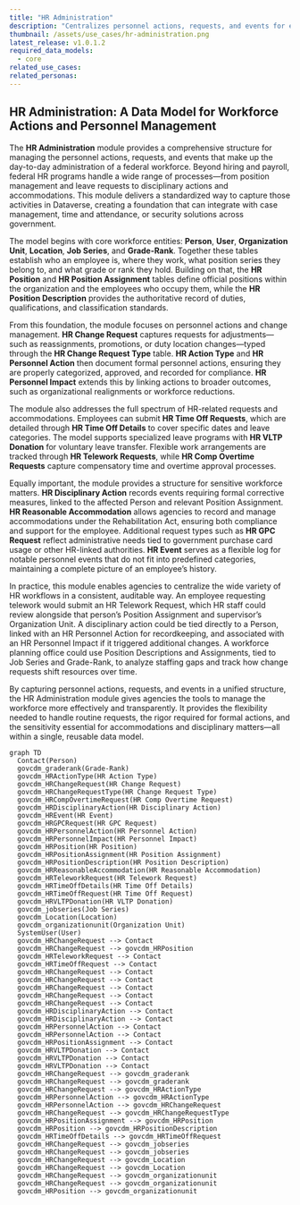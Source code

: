 ```yaml
---
title: "HR Administration"
description: "Centralizes personnel actions, requests, and events for effective, transparent workforce management and compliance across the federal HR lifecycle."
thumbnail: /assets/use_cases/hr-administration.png
latest_release: v1.0.1.2
required_data_models:
  - core
related_use_cases:
related_personas:
---
```


## HR Administration: A Data Model for Workforce Actions and Personnel Management

The **HR Administration** module provides a comprehensive structure for managing the personnel actions, requests, and events that make up the day-to-day administration of a federal workforce. Beyond hiring and payroll, federal HR programs handle a wide range of processes—from position management and leave requests to disciplinary actions and accommodations. This module delivers a standardized way to capture those activities in Dataverse, creating a foundation that can integrate with case management, time and attendance, or security solutions across government.

The model begins with core workforce entities: **Person**, **User**, **Organization Unit**, **Location**, **Job Series**, and **Grade-Rank**. Together these tables establish who an employee is, where they work, what position series they belong to, and what grade or rank they hold. Building on that, the **HR Position** and **HR Position Assignment** tables define official positions within the organization and the employees who occupy them, while the **HR Position Description** provides the authoritative record of duties, qualifications, and classification standards.

From this foundation, the module focuses on personnel actions and change management. **HR Change Request** captures requests for adjustments—such as reassignments, promotions, or duty location changes—typed through the **HR Change Request Type** table. **HR Action Type** and **HR Personnel Action** then document formal personnel actions, ensuring they are properly categorized, approved, and recorded for compliance. **HR Personnel Impact** extends this by linking actions to broader outcomes, such as organizational realignments or workforce reductions.

The module also addresses the full spectrum of HR-related requests and accommodations. Employees can submit **HR Time Off Requests**, which are detailed through **HR Time Off Details** to cover specific dates and leave categories. The model supports specialized leave programs with **HR VLTP Donation** for voluntary leave transfer. Flexible work arrangements are tracked through **HR Telework Requests**, while **HR Comp Overtime Requests** capture compensatory time and overtime approval processes.

Equally important, the module provides a structure for sensitive workforce matters. **HR Disciplinary Action** records events requiring formal corrective measures, linked to the affected Person and relevant Position Assignment. **HR Reasonable Accommodation** allows agencies to record and manage accommodations under the Rehabilitation Act, ensuring both compliance and support for the employee. Additional request types such as **HR GPC Request** reflect administrative needs tied to government purchase card usage or other HR-linked authorities. **HR Event** serves as a flexible log for notable personnel events that do not fit into predefined categories, maintaining a complete picture of an employee’s history.

In practice, this module enables agencies to centralize the wide variety of HR workflows in a consistent, auditable way. An employee requesting telework would submit an HR Telework Request, which HR staff could review alongside that person’s Position Assignment and supervisor’s Organization Unit. A disciplinary action could be tied directly to a Person, linked with an HR Personnel Action for recordkeeping, and associated with an HR Personnel Impact if it triggered additional changes. A workforce planning office could use Position Descriptions and Assignments, tied to Job Series and Grade-Rank, to analyze staffing gaps and track how change requests shift resources over time.

By capturing personnel actions, requests, and events in a unified structure, the HR Administration module gives agencies the tools to manage the workforce more effectively and transparently. It provides the flexibility needed to handle routine requests, the rigor required for formal actions, and the sensitivity essential for accommodations and disciplinary matters—all within a single, reusable data model.

```mermaid
graph TD
  Contact(Person)
  govcdm_graderank(Grade-Rank)
  govcdm_HRActionType(HR Action Type)
  govcdm_HRChangeRequest(HR Change Request)
  govcdm_HRChangeRequestType(HR Change Request Type)
  govcdm_HRCompOvertimeRequest(HR Comp Overtime Request)
  govcdm_HRDisciplinaryAction(HR Disciplinary Action)
  govcdm_HREvent(HR Event)
  govcdm_HRGPCRequest(HR GPC Request)
  govcdm_HRPersonnelAction(HR Personnel Action)
  govcdm_HRPersonnelImpact(HR Personnel Impact)
  govcdm_HRPosition(HR Position)
  govcdm_HRPositionAssignment(HR Position Assignment)
  govcdm_HRPositionDescription(HR Position Description)
  govcdm_HRReasonableAccommodation(HR Reasonable Accommodation)
  govcdm_HRTeleworkRequest(HR Telework Request)
  govcdm_HRTimeOffDetails(HR Time Off Details)
  govcdm_HRTimeOffRequest(HR Time Off Request)
  govcdm_HRVLTPDonation(HR VLTP Donation)
  govcdm_jobseries(Job Series)
  govcdm_Location(Location)
  govcdm_organizationunit(Organization Unit)
  SystemUser(User)
  govcdm_HRChangeRequest --> Contact
  govcdm_HRChangeRequest --> govcdm_HRPosition
  govcdm_HRTeleworkRequest --> Contact
  govcdm_HRTimeOffRequest --> Contact
  govcdm_HRChangeRequest --> Contact
  govcdm_HRChangeRequest --> Contact
  govcdm_HRChangeRequest --> Contact
  govcdm_HRChangeRequest --> Contact
  govcdm_HRChangeRequest --> Contact
  govcdm_HRDisciplinaryAction --> Contact
  govcdm_HRDisciplinaryAction --> Contact
  govcdm_HRPersonnelAction --> Contact
  govcdm_HRPersonnelAction --> Contact
  govcdm_HRPositionAssignment --> Contact
  govcdm_HRVLTPDonation --> Contact
  govcdm_HRVLTPDonation --> Contact
  govcdm_HRVLTPDonation --> Contact
  govcdm_HRChangeRequest --> govcdm_graderank
  govcdm_HRChangeRequest --> govcdm_graderank
  govcdm_HRChangeRequest --> govcdm_HRActionType
  govcdm_HRPersonnelAction --> govcdm_HRActionType
  govcdm_HRPersonnelAction --> govcdm_HRChangeRequest
  govcdm_HRChangeRequest --> govcdm_HRChangeRequestType
  govcdm_HRPositionAssignment --> govcdm_HRPosition
  govcdm_HRPosition --> govcdm_HRPositionDescription
  govcdm_HRTimeOffDetails --> govcdm_HRTimeOffRequest
  govcdm_HRChangeRequest --> govcdm_jobseries
  govcdm_HRChangeRequest --> govcdm_jobseries
  govcdm_HRChangeRequest --> govcdm_Location
  govcdm_HRChangeRequest --> govcdm_Location
  govcdm_HRChangeRequest --> govcdm_organizationunit
  govcdm_HRChangeRequest --> govcdm_organizationunit
  govcdm_HRPosition --> govcdm_organizationunit
```

